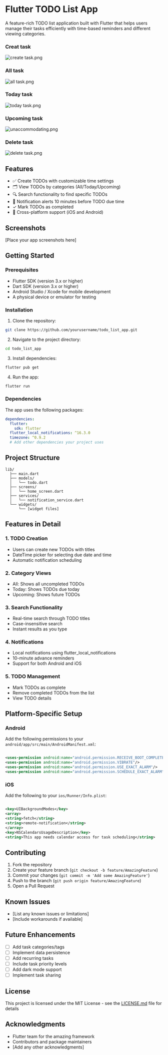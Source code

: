 # Flutter TODO List App

A feature-rich TODO list application built with Flutter that helps users manage their tasks efficiently with time-based
reminders and different viewing categories.

### Creat task

![create task.png](resources/createtask.png)

### All task

![all task.png](resources/alltask.png)

### Today task

![today task.png](resources/todaytask.png)

### Upcoming task

![unaccommodating.png](resources/upcommingtask.png)

### Delete task
![delete task.png](resources/deletetask.png)

## Features

- ✅ Create TODOs with customizable time settings
- 🗂️ View TODOs by categories (All/Today/Upcoming)
- 🔍 Search functionality to find specific TODOs
- 🔔 Notification alerts 10 minutes before TODO due time
- ✓ Mark TODOs as completed
- 📱 Cross-platform support (iOS and Android)

## Screenshots

[Place your app screenshots here]

## Getting Started

### Prerequisites

- Flutter SDK (version 3.x or higher)
- Dart SDK (version 3.x or higher)
- Android Studio / Xcode for mobile development
- A physical device or emulator for testing

### Installation

1. Clone the repository:

```bash
git clone https://github.com/yourusername/todo_list_app.git
```

2. Navigate to the project directory:

```bash
cd todo_list_app
```

3. Install dependencies:

```bash
flutter pub get
```

4. Run the app:

```bash
flutter run
```

### Dependencies

The app uses the following packages:

```yaml
dependencies:
  flutter:
    sdk: flutter
  flutter_local_notifications: ^16.3.0
  timezone: ^0.9.2
  # Add other dependencies your project uses
```

## Project Structure

```
lib/
  ├── main.dart
  ├── models/
  │   └── todo.dart
  ├── screens/
  │   └── home_screen.dart
  ├── services/
  │   └── notification_service.dart
  └── widgets/
      └── [widget files]
```

## Features in Detail

### 1. TODO Creation

- Users can create new TODOs with titles
- DateTime picker for selecting due date and time
- Automatic notification scheduling

### 2. Category Views

- All: Shows all uncompleted TODOs
- Today: Shows TODOs due today
- Upcoming: Shows future TODOs

### 3. Search Functionality

- Real-time search through TODO titles
- Case-insensitive search
- Instant results as you type

### 4. Notifications

- Local notifications using flutter_local_notifications
- 10-minute advance reminders
- Support for both Android and iOS

### 5. TODO Management

- Mark TODOs as complete
- Remove completed TODOs from the list
- View TODO details

## Platform-Specific Setup

### Android

Add the following permissions to your `android/app/src/main/AndroidManifest.xml`:

```xml

<uses-permission android:name="android.permission.RECEIVE_BOOT_COMPLETED"/>
<uses-permission android:name="android.permission.VIBRATE"/>
<uses-permission android:name="android.permission.USE_EXACT_ALARM"/>
<uses-permission android:name="android.permission.SCHEDULE_EXACT_ALARM"/>
```

### iOS

Add the following to your `ios/Runner/Info.plist`:

```xml

<key>UIBackgroundModes</key>
<array>
<string>fetch</string>
<string>remote-notification</string>
</array>
<key>NSCalendarsUsageDescription</key>
<string>This app needs calendar access for task scheduling</string>
```

## Contributing

1. Fork the repository
2. Create your feature branch (`git checkout -b feature/AmazingFeature`)
3. Commit your changes (`git commit -m 'Add some AmazingFeature'`)
4. Push to the branch (`git push origin feature/AmazingFeature`)
5. Open a Pull Request

## Known Issues

- [List any known issues or limitations]
- [Include workarounds if available]

## Future Enhancements

- [ ] Add task categories/tags
- [ ] Implement data persistence
- [ ] Add recurring tasks
- [ ] Include task priority levels
- [ ] Add dark mode support
- [ ] Implement task sharing

## License

This project is licensed under the MIT License - see the [LICENSE.md](LICENSE.md) file for details

## Acknowledgments

- Flutter team for the amazing framework
- Contributors and package maintainers
- [Add any other acknowledgments]